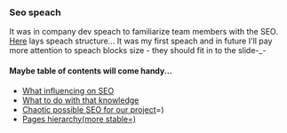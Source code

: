### Seo speach
It was in company dev speach to familiarize team members with the SEO. [Here](structured.md) lays speach structure... It was my first speach and in future I'll pay more attention to speach blocks size - they should fit in to the slide-\_-  

#### Maybe table of contents will come handy...
- [What influencing on SEO](structured.md#what-influencing-on-seo)
- [What to do with that knowledge](structured.md#now-when-we-know-what-influencing-on-seo-what-can-we-do-with-it)
- [Chaotic possible SEO for our project](structured.md#possible-data)=)
- [Pages hierarchy(more stable=)](structured.md#pages-hierarchy)
